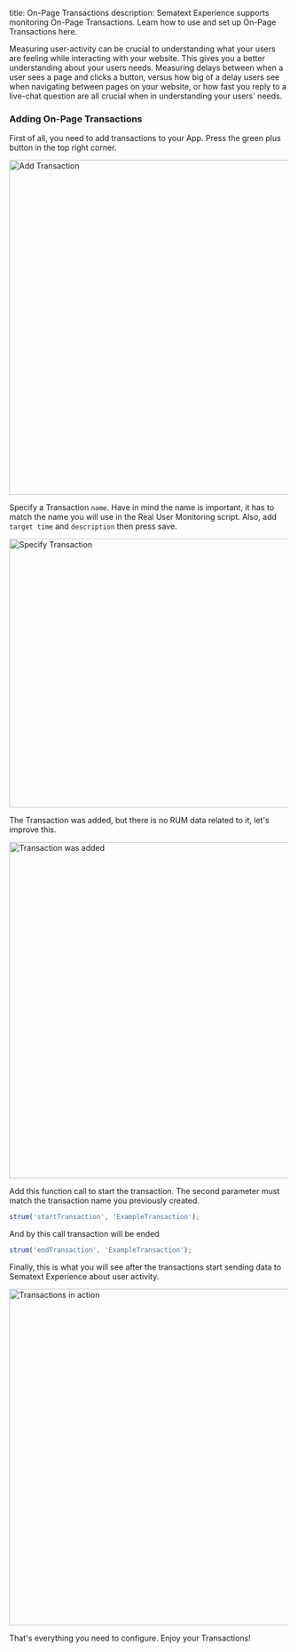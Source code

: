 title: On-Page Transactions
description: Sematext Experience supports monitoring On-Page Transactions. Learn how to use and set up On-Page Transactions here.

Measuring user-activity can be crucial to understanding what your users are feeling while interacting with your website. This gives you a better understanding about your users needs. Measuring delays between when a user sees a page and clicks a button, versus how big of a delay users see when navigating between pages on your website, or how fast you reply to a live-chat question are all crucial when in understanding your users' needs.

### Adding On-Page Transactions

First of all, you need to add transactions to your App. Press the green plus button in the top right corner.

<img
  class="content-modal-image"
  alt="Add Transaction"
  src="../../images/experience/onPageTransactions/screen0.png"
  title="Add Transaction"
  width=1838
  height=604
/>

Specify a Transaction `name`. Have in mind the name is important, it has to match the name you will use in the Real User Monitoring script. Also, add `target time` and `description` then press save.

<img
  class="content-modal-image"
  alt="Specify Transaction"
  src="../../images/experience/onPageTransactions/screen1.png"
  title="Specify Transaction"
  width=1053
  height=485
/>

The Transaction was added, but there is no RUM data related to it, let's improve this.

<img
  class="content-modal-image"
  alt="Transaction was added"
  src="../../images/experience/onPageTransactions/screen2.png"
  title="Transaction was added"
  width=1837
  height=607
/>

Add this function call to start the transaction. The second parameter must match the transaction name you previously created.

 ```javascript
 strum('startTransaction', 'ExampleTransaction');

```

And by this call transaction will be ended
 ```javascript
 strum('endTransaction', 'ExampleTransaction');

```

Finally, this is what you will see after the transactions start sending data to Sematext Experience about user activity.

<img
  class="content-modal-image"
  alt="Transactions in action"
  src="../../images/experience/onPageTransactions/screen3.png"
  title="Transactions in action"
  width=1837
  height=607
/>

That's everything you need to configure. Enjoy your Transactions!

